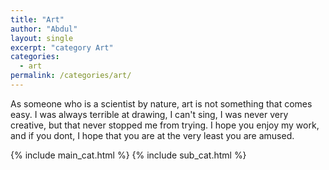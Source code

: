 ```yaml
---
title: "Art"
author: "Abdul"
layout: single
excerpt: "category Art"
categories:
  - art
permalink: /categories/art/
---
```

As someone who is a scientist by nature, art is not something that comes easy.
I was always terrible at drawing, I can't sing, I was never very creative, but that never stopped me from trying.
I hope you enjoy my work, and if you dont, I hope that you are at the very least you are amused.

{% include main_cat.html %}
{% include sub_cat.html %}
